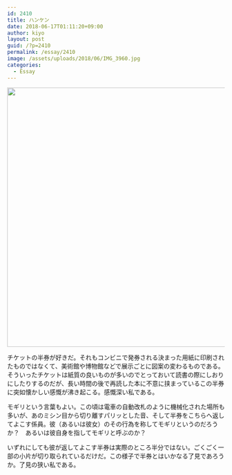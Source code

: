```yaml
---
id: 2410
title: ハンケン
date: 2018-06-17T01:11:20+09:00
author: kiyo
layout: post
guid: /?p=2410
permalink: /essay/2410
image: /assets/uploads/2018/06/IMG_3960.jpg
categories:
  - Essay
---
```

<img src="{{ '/assets/uploads/2018/06/IMG_3960.jpg' | relative_url }}" alt="" width="800" height="600" class="alignnone size-full wp-image-2412" srcset="{{ '/assets/uploads/2018/06/IMG_3960.jpg' | relative_url }} 800w, {{ '/assets/uploads/2018/06/IMG_3960-300x225.jpg' | relative_url }} 300w, {{ '/assets/uploads/2018/06/IMG_3960-768x576.jpg' | relative_url }} 768w" sizes="(max-width: 800px) 100vw, 800px" />

チケットの半券が好きだ。それもコンビニで発券される決まった用紙に印刷されたものではなくて、美術館や博物館などで展示ごとに図案の変わるものである。そういったチケットは紙質の良いものが多いのでとっておいて読書の際にしおりにしたりするのだが、長い時間の後で再読した本に不意に挟まっているこの半券に突如懐かしい感慨が沸き起こる。感慨深い私である。

モギリという言葉もよい。この頃は電車の自動改札のように機械化された場所も多いが、あのミシン目から切り離すパリッとした音、そして半券をこちらへ返してよこす係員。彼（あるいは彼女）のその行為を称してモギリというのだろうか？　あるいは彼自身を指してモギリと呼ぶのか？

いずれにしても彼が返してよこす半券は実際のところ半分ではない。ごくごく一部の小片が切り取られているだけだ。この様子で半券とはいかなる了見であろうか。了見の狭い私である。